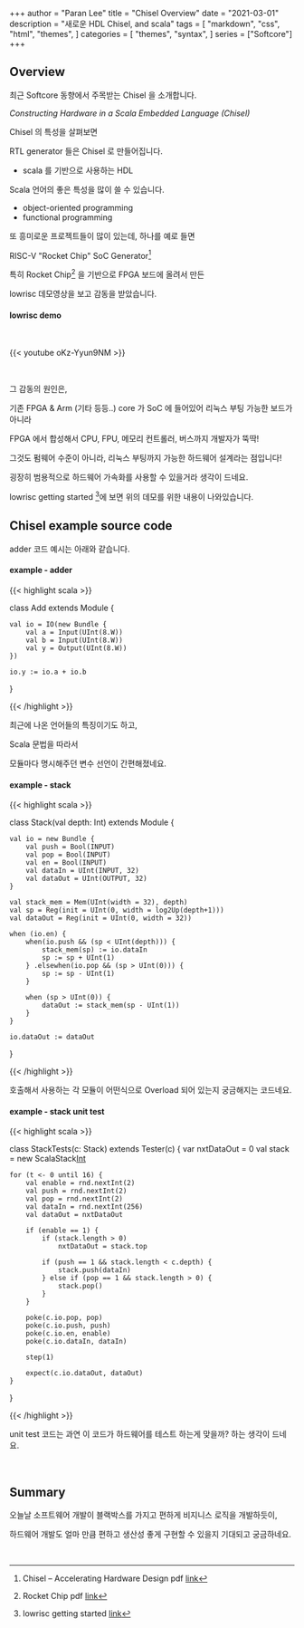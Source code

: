 +++
author = "Paran Lee"
title = "Chisel Overview"
date = "2021-03-01"
description = "새로운 HDL Chisel, and scala"
tags = [
    "markdown",
    "css",
    "html",
    "themes",
]
categories = [
    "themes",
    "syntax",
]
series = ["Softcore"]
+++

## Overview

최근 Softcore 동향에서 주목받는 Chisel 을 소개합니다.

*Constructing Hardware in a Scala Embedded Language (Chisel)*

Chisel 의 특성을 살펴보면

RTL generator 들은 Chisel 로 만들어집니다.
- scala 를 기반으로 사용하는 HDL

Scala 언어의 좋은 특성을 많이 쓸 수 있습니다.
- object-oriented programming
- functional programming 

또 흥미로운 프로젝트들이 많이 있는데, 하나를 예로 들면

RISC-V "Rocket Chip" SoC Generator[^1]

특히 Rocket Chip[^2] 을 기반으로 FPGA 보드에 올려서 만든 

lowrisc 데모영상을 보고 감동을 받았습니다.

#### lowrisc demo

<br>  

{{< youtube oKz-Yyun9NM >}}

<br>
  
그 감동의 원인은, 

기존 FPGA & Arm (기타 등등..) core 가 SoC 에 들어있어 리눅스 부팅 가능한 보드가 아니라

FPGA 에서 합성해서 CPU, FPU, 메모리 컨트롤러, 버스까지 개발자가 뚝딱!

그것도 펌웨어 수준이 아니라, 리눅스 부팅까지 가능한 하드웨어 설계라는 점입니다!

굉장히 범용적으로 하드웨어 가속화를 사용할 수 있을거라 생각이 드네요.

lowrisc getting started [^3]에 보면 위의 데모를 위한 내용이 나와있습니다.
  

## Chisel example source code

adder 코드 예시는 아래와 같습니다.

#### example - adder

{{< highlight scala >}}

class Add extends Module {

    val io = IO(new Bundle {
        val a = Input(UInt(8.W))
        val b = Input(UInt(8.W))
        val y = Output(UInt(8.W))
    })

    io.y := io.a + io.b
}

{{< /highlight >}}

최근에 나온 언어들의 특징이기도 하고,

Scala 문법을 따라서

모듈마다 명시해주던 변수 선언이 간편해졌네요.

#### example - stack 

{{< highlight scala >}}

class Stack(val depth: Int) extends Module {
    
    val io = new Bundle {
        val push = Bool(INPUT)
        val pop = Bool(INPUT)
        val en = Bool(INPUT)
        val dataIn = UInt(INPUT, 32)
        val dataOut = UInt(OUTPUT, 32)
    }

    val stack_mem = Mem(UInt(width = 32), depth)
    val sp = Reg(init = UInt(0, width = log2Up(depth+1)))
    val dataOut = Reg(init = UInt(0, width = 32))

    when (io.en) {
        when(io.push && (sp < UInt(depth))) {
            stack_mem(sp) := io.dataIn
            sp := sp + UInt(1)
        } .elsewhen(io.pop && (sp > UInt(0))) {
            sp := sp - UInt(1)
        }

        when (sp > UInt(0)) {
            dataOut := stack_mem(sp - UInt(1))
        }
    }

    io.dataOut := dataOut
}

{{< /highlight >}}

호출해서 사용하는 각 모듈이 어떤식으로 Overload 되어 있는지 궁금해지는 코드네요.

#### example - stack unit test

{{< highlight scala >}}

class StackTests(c: Stack) extends Tester(c) {
    var nxtDataOut = 0
    val stack = new ScalaStack[Int]()

    for (t <- 0 until 16) {
        val enable = rnd.nextInt(2)
        val push = rnd.nextInt(2)
        val pop = rnd.nextInt(2)
        val dataIn = rnd.nextInt(256)
        val dataOut = nxtDataOut

        if (enable == 1) {
            if (stack.length > 0)
                nxtDataOut = stack.top

            if (push == 1 && stack.length < c.depth) {
                stack.push(dataIn)
            } else if (pop == 1 && stack.length > 0) {
                stack.pop()
            }
        }

        poke(c.io.pop, pop)
        poke(c.io.push, push)
        poke(c.io.en, enable)
        poke(c.io.dataIn, dataIn)

        step(1)
        
        expect(c.io.dataOut, dataOut)
    }
}

{{< /highlight >}}

unit test 코드는 과연 이 코드가 하드웨어를 테스트 하는게 맞을까? 하는 생각이 드네요.

<br>
  
## Summary

오늘날 소프트웨어 개발이 블랙박스를 가지고 편하게 비지니스 로직을 개발하듯이,

하드웨어 개발도 얼마 만큼 편하고 생산성 좋게 구현할 수 있을지 기대되고 궁금하네요.

<br>

[^1]: Chisel – Accelerating Hardware Design pdf [link](https://riscv.org/wp-content/uploads/2015/01/riscv-chisel-tutorial-bootcamp-jan2015.pdf)
[^2]: Rocket Chip pdf [link](https://riscv.org/wp-content/uploads/2015/01/riscv-rocket-chip-generator-workshop-jan2015.pdf)
[^3]: lowrisc getting started [link](https://www.lowrisc.org/docs/getting-started/)
